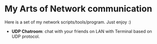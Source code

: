# My Arts of Network communication
Here is a set of my network scripts/tools/program. Just enjoy :)

* **UDP Chatroom**:  chat with your friends on LAN with Terminal based on UDP protocol.
